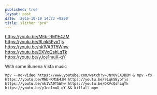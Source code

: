 ```yaml
---
published: true
layout: post
date: '2016-10-19 14:23 +0200'
title: slither "pro"
---
```

https://youtu.be/M6b-RM1E4ZM  
https://youtu.be/9Lqk5EyoTjs  
https://youtu.be/nk1VA9T5Whw  
https://youtu.be/DXVcQshLqTk  
https://youtu.be/yJce1muX-qY

With some Bunena Vista music

    mpv --no-video https://www.youtube.com/watch?v=JNYOVEXJBBM & mpv -fs https://youtu.be/M6b-RM1E4ZM https://youtu.be/9Lqk5EyoTjs https://youtu.be/nk1VA9T5Whw https://youtu.be/DXVcQshLqTk https://youtu.be/yJce1muX-qY && killall mpv